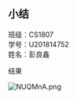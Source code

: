 ## 小结
班级：CS1807  
学号：U201814752  
姓名：彭良鑫  

结果

![NUQMnA.png](https://s1.ax1x.com/2020/06/23/NUQMnA.png)